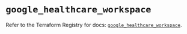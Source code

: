 # `google_healthcare_workspace`

Refer to the Terraform Registry for docs: [`google_healthcare_workspace`](https://registry.terraform.io/providers/hashicorp/google/6.49.0/docs/resources/healthcare_workspace).
